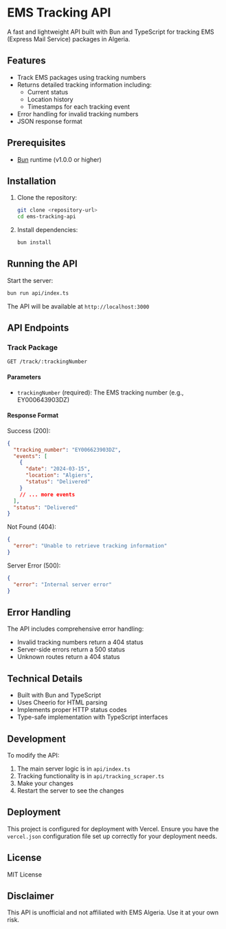 # EMS Tracking API

A fast and lightweight API built with Bun and TypeScript for tracking EMS (Express Mail Service) packages in Algeria.

## Features

- Track EMS packages using tracking numbers
- Returns detailed tracking information including:
  - Current status
  - Location history
  - Timestamps for each tracking event
- Error handling for invalid tracking numbers
- JSON response format

## Prerequisites

- [Bun](https://bun.sh) runtime (v1.0.0 or higher)

## Installation

1. Clone the repository:

   ```bash
   git clone <repository-url>
   cd ems-tracking-api
   ```

2. Install dependencies:

   ```bash
   bun install
   ```

## Running the API

Start the server:

```bash
bun run api/index.ts
```

The API will be available at `http://localhost:3000`

## API Endpoints

### Track Package

```
GET /track/:trackingNumber
```

#### Parameters

- `trackingNumber` (required): The EMS tracking number (e.g., EY000643903DZ)

#### Response Format

Success (200):

```json
{
  "tracking_number": "EY006623903DZ",
  "events": [
    {
      "date": "2024-03-15",
      "location": "Algiers",
      "status": "Delivered"
    }
    // ... more events
  ],
  "status": "Delivered"
}
```

Not Found (404):

```json
{
  "error": "Unable to retrieve tracking information"
}
```

Server Error (500):

```json
{
  "error": "Internal server error"
}
```

## Error Handling

The API includes comprehensive error handling:

- Invalid tracking numbers return a 404 status
- Server-side errors return a 500 status
- Unknown routes return a 404 status

## Technical Details

- Built with Bun and TypeScript
- Uses Cheerio for HTML parsing
- Implements proper HTTP status codes
- Type-safe implementation with TypeScript interfaces

## Development

To modify the API:

1. The main server logic is in `api/index.ts`
2. Tracking functionality is in `api/tracking_scraper.ts`
3. Make your changes
4. Restart the server to see the changes

## Deployment

This project is configured for deployment with Vercel. Ensure you have the `vercel.json` configuration file set up correctly for your deployment needs.

## License

MIT License

## Disclaimer

This API is unofficial and not affiliated with EMS Algeria. Use it at your own risk.
